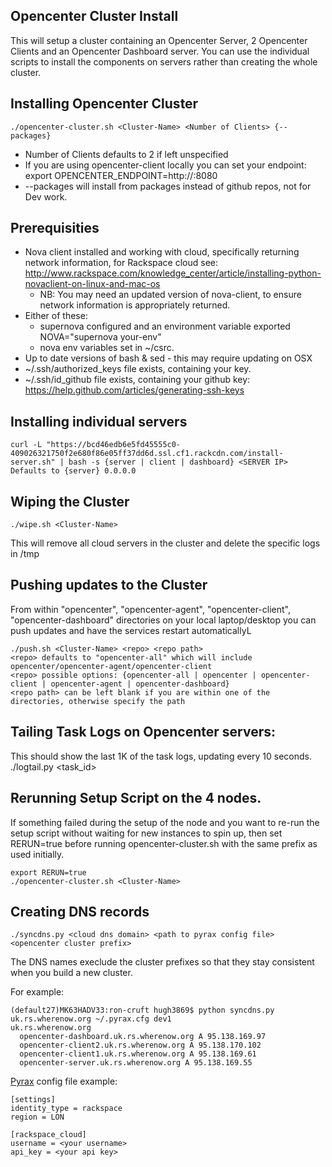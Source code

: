 Opencenter Cluster Install
-----------------------

This will setup a cluster containing an Opencenter Server, 2 Opencenter Clients and an Opencenter Dashboard server.
You can use the individual scripts to install the components on servers rather than creating the whole cluster.

Installing Opencenter Cluster
-----------------------

    ./opencenter-cluster.sh <Cluster-Name> <Number of Clients> {--packages}

* Number of Clients defaults to 2 if left unspecified
* If you are using opencenter-client locally you can set your endpoint:
export OPENCENTER_ENDPOINT=http://<ip of server>:8080
* --packages will install from packages instead of github repos, not for Dev work.

Prerequisities
-----------------------

* Nova client installed and working with cloud, specifically returning network information, for Rackspace cloud see:
    http://www.rackspace.com/knowledge_center/article/installing-python-novaclient-on-linux-and-mac-os
  * NB: You may need an updated version of nova-client, to ensure network information is appropriately returned.
* Either of these:
  * supernova configured and an environment variable exported NOVA="supernova your-env"
  * nova env variables set in ~/csrc.
* Up to date versions of bash & sed - this may require updating on OSX
* ~/.ssh/authorized_keys file exists, containing your key.
* ~/.ssh/id_github file exists, containing your github key:
    https://help.github.com/articles/generating-ssh-keys

Installing individual servers
-----------------------

    curl -L "https://bcd46edb6e5fd45555c0-409026321750f2e680f86e05ff37dd6d.ssl.cf1.rackcdn.com/install-server.sh" | bash -s {server | client | dashboard} <SERVER IP>
    Defaults to {server} 0.0.0.0

Wiping the Cluster
-----------------------

    ./wipe.sh <Cluster-Name>

This will remove all cloud servers in the cluster and delete the specific logs in /tmp

Pushing updates to the Cluster
-----------------------

From within "opencenter", "opencenter-agent", "opencenter-client", "opencenter-dashboard" directories on your local laptop/desktop
you can push updates and have the services restart automaticallyL

    ./push.sh <Cluster-Name> <repo> <repo path>
    <repo> defaults to "opencenter-all" which will include opencenter/opencenter-agent/opencenter-client
    <repo> possible options: {opencenter-all | opencenter | opencenter-client | opencenter-agent | opencenter-dashboard}
    <repo path> can be left blank if you are within one of the directories, otherwise specify the path

Tailing Task Logs on Opencenter servers:
-----------------------

This should show the last 1K of the task logs, updating every 10 seconds.
    ./logtail.py <task_id>

Rerunning Setup Script on the 4 nodes.
-----------------------

If something failed during the setup of the node and you want to re-run the setup
script without waiting for new instances to spin up, then set RERUN=true before running
opencenter-cluster.sh with the same prefix as used initially.

    export RERUN=true
    ./opencenter-cluster.sh <Cluster-Name>

Creating DNS records
--------------------

    ./syncdns.py <cloud dns domain> <path to pyrax config file> <opencenter cluster prefix>

The DNS names execlude the cluster prefixes so that they stay consistent when you build a new cluster.

For example:

    (default27)MK63HADV33:ron-cruft hugh3869$ python syncdns.py uk.rs.wherenow.org ~/.pyrax.cfg dev1
    uk.rs.wherenow.org
      opencenter-dashboard.uk.rs.wherenow.org A 95.138.169.97
      opencenter-client2.uk.rs.wherenow.org A 95.138.170.102
      opencenter-client1.uk.rs.wherenow.org A 95.138.169.61
      opencenter-server.uk.rs.wherenow.org A 95.138.169.55

[Pyrax](https://github.com/rackspace/pyrax/blob/master/docs/pyrax_doc.md) config file example:

    [settings]
    identity_type = rackspace
    region = LON

    [rackspace_cloud]
    username = <your username>
    api_key = <your api key>
